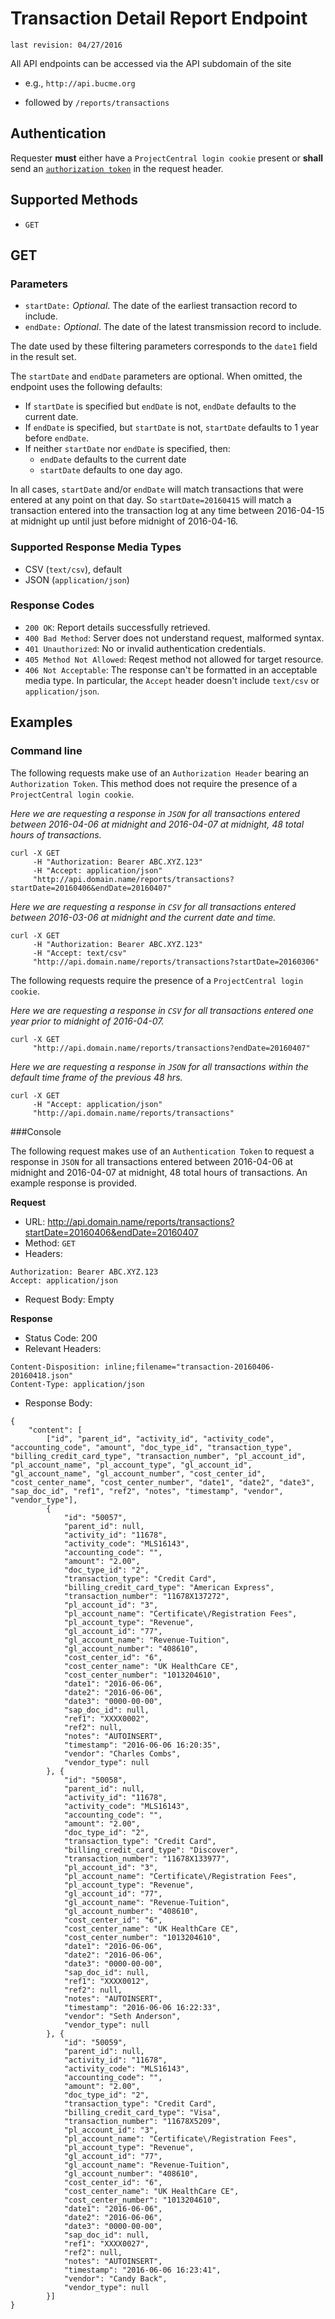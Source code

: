 # Transaction Detail Report Endpoint
```last revision: 04/27/2016```

All API endpoints can be accessed via the API subdomain of the site
- e.g., `http://api.bucme.org`

- followed by ```/reports/transactions```

## Authentication

Requester **must** either have a `ProjectCentral login cookie` present or **shall** send an [`authorization token`](https://github.com/cecentral/documentation/blob/master/Token%20Based%20Authentication%20for%20API%20Endpoints.md) in the request header.

## Supported Methods

 - `GET`

## GET

### Parameters

- `startDate:` _Optional_. The date of the earliest transaction record to include. 
- `endDate:` _Optional_. The date of the latest transmission record to include.

The date used by these filtering parameters corresponds to the `date1` field in the result set.

The `startDate` and `endDate` parameters are optional. When omitted, the endpoint uses the following defaults:

- If `startDate` is specified but `endDate` is not, `endDate` defaults to the current date.
- If `endDate` is specified, but `startDate` is not, `startDate` defaults to 1 year before `endDate`.
- If neither `startDate` nor `endDate` is specified, then:
    - `endDate` defaults to the current date
    - `startDate` defaults to one day ago.

In all cases, `startDate` and/or `endDate` will match transactions that were entered at any point on that day. So `startDate=20160415` will match a transaction entered into the transaction log at any time between 2016-04-15 at midnight up until just before midnight of 2016-04-16.

### Supported Response Media Types

- CSV (`text/csv`), default
- JSON (`application/json`)

### Response Codes

- `200 OK`: Report details successfully retrieved.
- `400 Bad Method`: Server does not understand request, malformed syntax.
- `401 Unauthorized`: No or invalid authentication credentials.
- `405 Method Not Allowed`: Reqest method not allowed for target resource.
- `406 Not Acceptable`: The response can't be formatted in an acceptable media type. In particular, the `Accept` header doesn't include `text/csv` or `application/json`.

## Examples

### Command line

 The following requests make use of an `Authorization Header` bearing an `Authorization Token`.  This method does not require the presence of a `ProjectCentral login cookie`.
 
 
 _Here we are requesting a response in `JSON` for all transactions entered between 2016-04-06 at midnight and 2016-04-07 at midnight, 48 total hours of transactions._
```
curl -X GET
     -H "Authorization: Bearer ABC.XYZ.123"
     -H "Accept: application/json"
     "http://api.domain.name/reports/transactions?startDate=20160406&endDate=20160407"
```

 _Here we are requesting a response in `CSV` for all transactions entered between 2016-03-06 at midnight and the current date and time._
```
curl -X GET
     -H "Authorization: Bearer ABC.XYZ.123"
     -H "Accept: text/csv"
     "http://api.domain.name/reports/transactions?startDate=20160306"
```


 The following requests require the presence of a `ProjectCentral login cookie`.


 _Here we are requesting a response in `CSV` for all transactions entered one year prior to midnight of 2016-04-07._
```
curl -X GET
     "http://api.domain.name/reports/transactions?endDate=20160407"
```

 _Here we are requesting a response in `JSON` for all transactions within the default time frame of the previous 48 hrs._
```
curl -X GET
     -H "Accept: application/json"
     "http://api.domain.name/reports/transactions"
```

###Console

The following request makes use of an `Authentication Token` to request a response in `JSON` for all transactions entered between 2016-04-06 at midnight and 2016-04-07 at midnight, 48 total hours of transactions. An example response is provided.

**Request**

- URL: http://api.domain.name/reports/transactions?startDate=20160406&endDate=20160407
- Method: `GET`
- Headers:

```
Authorization: Bearer ABC.XYZ.123
Accept: application/json
```
 
- Request Body: Empty

**Response**

- Status Code: 200
- Relevant Headers:

```
Content-Disposition: inline;filename="transaction-20160406-20160418.json"
Content-Type: application/json
```

- Response Body: 

```
{
    "content": [
        ["id", "parent_id", "activity_id", "activity_code", "accounting_code", "amount", "doc_type_id", "transaction_type", "billing_credit_card_type", "transaction_number", "pl_account_id", "pl_account_name", "pl_account_type", "gl_account_id", "gl_account_name", "gl_account_number", "cost_center_id", "cost_center_name", "cost_center_number", "date1", "date2", "date3", "sap_doc_id", "ref1", "ref2", "notes", "timestamp", "vendor", "vendor_type"],
        {
            "id": "50057",
            "parent_id": null,
            "activity_id": "11678",
            "activity_code": "MLS16143",
            "accounting_code": "",
            "amount": "2.00",
            "doc_type_id": "2",
            "transaction_type": "Credit Card",
            "billing_credit_card_type": "American Express",
            "transaction_number": "11678X137272",
            "pl_account_id": "3",
            "pl_account_name": "Certificate\/Registration Fees",
            "pl_account_type": "Revenue",
            "gl_account_id": "77",
            "gl_account_name": "Revenue-Tuition",
            "gl_account_number": "408610",
            "cost_center_id": "6",
            "cost_center_name": "UK HealthCare CE",
            "cost_center_number": "1013204610",
            "date1": "2016-06-06",
            "date2": "2016-06-06",
            "date3": "0000-00-00",
            "sap_doc_id": null,
            "ref1": "XXXX0002",
            "ref2": null,
            "notes": "AUTOINSERT",
            "timestamp": "2016-06-06 16:20:35",
            "vendor": "Charles Combs",
            "vendor_type": null
        }, {
            "id": "50058",
            "parent_id": null,
            "activity_id": "11678",
            "activity_code": "MLS16143",
            "accounting_code": "",
            "amount": "2.00",
            "doc_type_id": "2",
            "transaction_type": "Credit Card",
            "billing_credit_card_type": "Discover",
            "transaction_number": "11678X133977",
            "pl_account_id": "3",
            "pl_account_name": "Certificate\/Registration Fees",
            "pl_account_type": "Revenue",
            "gl_account_id": "77",
            "gl_account_name": "Revenue-Tuition",
            "gl_account_number": "408610",
            "cost_center_id": "6",
            "cost_center_name": "UK HealthCare CE",
            "cost_center_number": "1013204610",
            "date1": "2016-06-06",
            "date2": "2016-06-06",
            "date3": "0000-00-00",
            "sap_doc_id": null,
            "ref1": "XXXX0012",
            "ref2": null,
            "notes": "AUTOINSERT",
            "timestamp": "2016-06-06 16:22:33",
            "vendor": "Seth Anderson",
            "vendor_type": null
        }, {
            "id": "50059",
            "parent_id": null,
            "activity_id": "11678",
            "activity_code": "MLS16143",
            "accounting_code": "",
            "amount": "2.00",
            "doc_type_id": "2",
            "transaction_type": "Credit Card",
            "billing_credit_card_type": "Visa",
            "transaction_number": "11678X5209",
            "pl_account_id": "3",
            "pl_account_name": "Certificate\/Registration Fees",
            "pl_account_type": "Revenue",
            "gl_account_id": "77",
            "gl_account_name": "Revenue-Tuition",
            "gl_account_number": "408610",
            "cost_center_id": "6",
            "cost_center_name": "UK HealthCare CE",
            "cost_center_number": "1013204610",
            "date1": "2016-06-06",
            "date2": "2016-06-06",
            "date3": "0000-00-00",
            "sap_doc_id": null,
            "ref1": "XXXX0027",
            "ref2": null,
            "notes": "AUTOINSERT",
            "timestamp": "2016-06-06 16:23:41",
            "vendor": "Candy Back",
            "vendor_type": null
        }]
}
```
